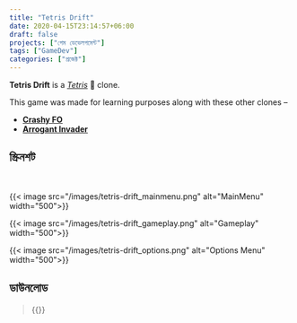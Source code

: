 ```yaml
---
title: "Tetris Drift"
date: 2020-04-15T23:14:57+06:00
draft: false
projects: ["গেম ডেভেলপমেন্ট"]
tags: ["GameDev"]
categories: ["প্রজেক্ট"]
---
```


**Tetris Drift** is a *[Tetris](https://en.wikipedia.org/wiki/Tetris)* 🧱 clone.

This game was made for learning purposes along with these other clones – 

- **[Crashy FO](https://intisarbnaim.com/crashy-fo/)** 
- **[Arrogant Invader](https://intisarbnaim.com/arrogant-invader)**

## স্ক্রিনশট

<br>

{{< image src="/images/tetris-drift_mainmenu.png" alt="MainMenu" width="500">}}

{{< image src="/images/tetris-drift_gameplay.png" alt="Gameplay" width="500">}}

{{< image src="/images/tetris-drift_options.png" alt="Options Menu" width="500">}}

## ডাউনলোড

> {{<link href="https://darkspactus.itch.io/tetris" content="Tetris Drift">}}